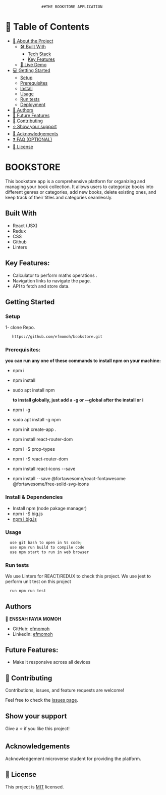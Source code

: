                     ##THE BOOKSTORE APPLICATION

# 📗 Table of Contents

- [📖 About the Project](#about-project)
  - [🛠 Built With](#built-with)
    - [Tech Stack](#tech-stack)
    - [Key Features](#key-features)
  - [🚀 Live Demo](#live-demo)
- [💻 Getting Started](#getting-started)
  - [Setup](#setup)
  - [Prerequisites](#prerequisites)
  - [Install](#install)
  - [Usage](#usage)
  - [Run tests](#run-tests)
  - [Deployment](#triangular_flag_on_post-deployment)
- [👥 Authors](#authors)
- [🔭 Future Features](#future-features)
- [🤝 Contributing](#contributing)
- [⭐️ Show your support](#support)
- [🙏 Acknowledgements](#acknowledgements)
- [❓ FAQ (OPTIONAL)](#faq)
- [📝 License](#license)

# BOOKSTORE
This bookstore app is a comprehensive platform for organizing and managing your book collection. It allows users to categorize books into different genres or categories, add new books, delete existing ones, and keep track of their titles and categories seamlessly.


## Built With

- React (JSX)
- Redux
- CSS
- Github
- Linters

## Key Features:

- Calculator to perform maths operations .
- Navigation links to navigate the page.
- API to fetch and store data.

## Getting Started

### Setup

1- clone Repo.

```sh
   https://github.com/efmomoh/bookstore.git
```

### Prerequisites:

**you can run any one of these commands to install npm on your machine:**

- npm i
- npm install
- sudo apt install npm

  **to install globally, just add a -g or --global after the install or i**

- npm i -g
- sudo apt install -g npm
- npm init create-app .
- npm install react-router-dom
- npm i -S prop-types
- npm i -S react-router-dom
- npm install react-icons --save
- npm install --save @fortawesome/react-fontawesome @fortawesome/free-solid-svg-icons


### Install & Dependencies

- Install npm (node pakage manager)
- npm i -S big.js
- [npm i big.js](https://www.npmjs.com/package/big.js)

### Usage

```sh
  use git bash to open in Vs code;
  use npm run build to compile code
  use npm start to run in web browser
```

### Run tests

We use Linters for REACT/REDUX to check this project.
We use jest to perform unit test on this project

```sh
  run npm run test
```

## Authors

👤 **ENSSAH FAYIA MOMOH**

- GitHub: [efmomoh](https://github.com/efmomoh)
- LinkedIn: [efmomoh](https://www.linkedin.com/in/efmomoh/)

## Future Features:

- Make it responsive across all devices

## 🤝 Contributing

Contributions, issues, and feature requests are welcome!

Feel free to check the [issues page](https://github.com/efmomoh/bookstore/issues).

## Show your support

Give a ⭐️ if you like this project!

## Acknowledgements

Acknowledgement microverse student for providing the platform.

## 📝 License

This project is [MIT](./MIT.md) licensed.
